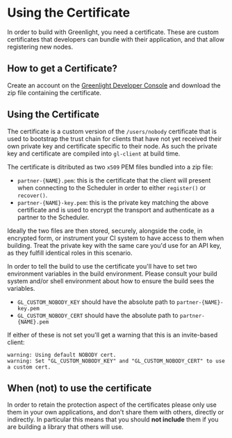 # Using the Certificate

In order to build with Greenlight, you need a certificate. 
These are custom certificates that developers can bundle with their application, 
and that allow registering new nodes.

## How to get a Certificate?

Create an account on the [Greenlight Developer Console][gdc] and download the zip file
containing the certificate.

[gdc]: https://greenlight.blockstream.com

## Using the Certificate

The certificate is a custom version of the `/users/nobody`
certificate that is used to bootstrap the trust chain for clients that
have not yet received their own private key and certificate specific
to their node. As such the private key and certificate are compiled
into `gl-client` at build time.

The certificate is ditributed as two `x509` PEM files bundled into a zip file:

 - `partner-{NAME}.pem`: this is the certificate that the client will
   present when connecting to the Scheduler in order to either
   `register()` or `recover()`.
 - `partner-{NAME}-key.pem`: this is the private key matching the
   above certificate and is used to encrypt the transport and
   authenticate as a partner to the Scheduler.

Ideally the two files are then stored, securely, alongside the code,
in encrypted form, or instrument your CI system to have access to them
when building. Treat the private key with the same care you'd use for
an API key, as they fulfill identical roles in this scenario.

In order to tell the build to use the certificate you'll have
to set two environment variables in the build environment. Please
consult your build system and/or shell environment about how to ensure
the build sees the variables.

 - `GL_CUSTOM_NOBODY_KEY` should have the absolute path to `partner-{NAME}-key.pem`
 - `GL_CUSTOM_NOBODY_CERT` should have the absolute path to `partner-{NAME}.pem`
 
If either of these is not set you'll get a warning that this is an
invite-based client:

```
warning: Using default NOBODY cert.
warning: Set "GL_CUSTOM_NOBODY_KEY" and "GL_CUSTOM_NOBODY_CERT" to use a custom cert.
```

## When (not) to use the certificate

In order to retain the protection aspect of the certificates
please only use them in your own applications, and don't share them
with others, directly or indirectly. In particular this means that you
should **not include** them if you are building a library that others
will use.
